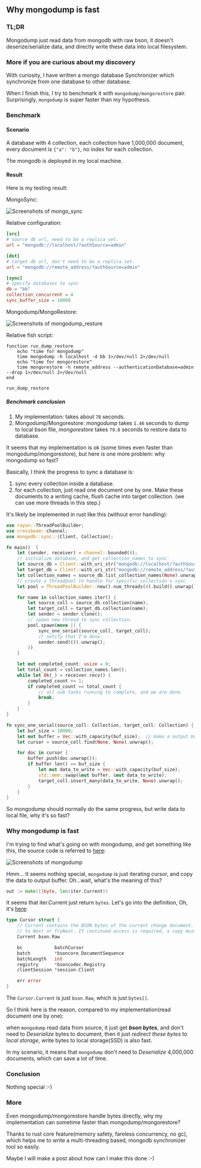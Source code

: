 ## Why mongodump is fast

### TL;DR
Mongodump just read data from mongodb with raw bson, it doesn't deserize/serialize data, and directly write these data into local filesystem.

### More if you are curious about my discovery

With curiosity, I have written a mongo database Synchronizer which synchronize from one database to other database.

When I finish this, I try to benchmark it with `mongodump/mongorestore` pair. Surprisingly, `mongodump` is super faster than my hypothesis.

### Benchmark
#### Scenario
A database with 4 collection, each collection have 1,000,000 document, every document is `{"a": "b"}`, no index for each collection.

The mongodb is deployed in my local machine.

#### Result
Here is my testing result:

MongoSync:

![Screenshots of mongo_sync](./screenshots/mongo_sync_result.png)

Relative configuration:

```toml
[src]
# source db url, need to be a replica set.
url = "mongodb://localhost/?authSource=admin"

[dst]
# target db url, don't need to be a replica set.
url = "mongodb://remote_address/?authSource=admin"

[sync]
# specify databases to sync
db = "bb"
collection_concurrent = 4
sync_buffer_size = 10000
```

Mongodump/MongoRestore:

![Screenshots of mongodump_resture](./screenshots/mongodump_restore_result.png)

Relative fish script:

```fish
function run_dump_restore
    echo "time for mongodump"
    time mongodump -h localhost -d bb 1>/dev/null 2>/dev/null
    echo "time for mongorestore"
    time mongorestore -h remote_address --authenticationDatabase=admin --drop 1>/dev/null 2>/dev/null
end

run_dump_restore
```

##### Benchmark conclusion
1. My implementation: takes about `78` seconds.
2. Mongodump/Mongorestore: *mongodump* takes `1.46` seconds to dump to local bson file, *mongorestore* takes `79.8` seconds to restore data to database.

It seems that my implementation is ok (some times even faster than mongodump/mongorestore), but here is one more problem: why mongodump so fast?

Basically, I think the progress to sync a database is:
1. sync every collection inside a database.
2. for each collection, just read one document one by one.  Make these documents to a writing cache, flush cache into target collection.  (we can use more threads in this step.)

It's likely be implemented in rust like this (without error handling):
```rust
use rayon::ThreadPoolBuilder;
use crossbeam::channel;
use mongodb::sync::{Client, Collection};

fn main()  {
    let (sender, receiver) = channel::bounded(4);
    // initialize database, and get collection_names to sync.
    let source_db = Client::with_uri_str("mongodb://localhost/?authSource=admin").unwrap().database("bb");
    let target_db = Client::with_uri_str("mongodb://remote_address/?authSource=admin").unwrap().database("bb");
    let collection_names = source_db.list_collection_names(None).unwrap();
    // create a threadpool to handle for specific collection's sync
    let pool = ThreadPoolBuilder::new().num_threads(4).build().unwrap();

    for name in collection_names.iter() {
        let source_coll = source_db.collection(name);
        let target_coll = target_db.collection(name);
        let sender = sender.clone();
        // spawn new thread to sync collection.
        pool.spawn(move || {
            sync_one_serial(source_coll, target_coll);
            // notify that I'm done.
            sender.send(()).unwrap();
        })
    }

    let mut completed_count: usize = 0;
    let total_count = collection_names.len();
    while let Ok(_) = receiver.recv() {
        completed_count += 1;
        if completed_count == total_count {
            // all sub tasks running to complete, and we are done.
            break;
        }
    }
}

fn sync_one_serial(source_coll: Collection, target_coll: Collection) {
    let buf_size = 10000;
    let mut buffer = Vec::with_capacity(buf_size);  // make a output buffer.
    let cursor = source_coll.find(None, None).unwrap();

    for doc in cursor {
        buffer.push(doc.unwrap());
        if buffer.len() == buf_size {
            let mut data_to_write = Vec::with_capacity(buf_size);
            std::mem::swap(&mut buffer, &mut data_to_write);
            target_coll.insert_many(data_to_write, None).unwrap();
        }
    }
}
```

So mongodump should normally do the same progress, but write data to local file, why it's so fast?

### Why mongodump is fast

I'm trying to find what's going on with mongodump, and get something like this, the source code is referred to [here](https://github.com/mongodb/mongo-tools/blob/7e0f0dc16459f5dbff7ce7c17d75d149d8a67aaa/mongodump/mongodump.go#L699):

![Screenshots of mongodump](screenshots/mongodump_code.png)

Hmm... It seems nothing special, `mongodump` is just iterating cursor, and copy the data to output buffer.  Oh...wait, what's the meaning of this?

```go
out := make([]byte, len(iter.Current))
```

It seems that iter.Current just return `bytes`.  Let's go into the definition, Oh, it's [here](https://github.com/mongodb/mongo-go-driver/blob/60f76f5b1810553090503950fce37c876253217b/mongo/cursor.go#L25):

```go
type Cursor struct {
	// Current contains the BSON bytes of the current change document. This property is only valid until the next call
	// to Next or TryNext. If continued access is required, a copy must be made.
	Current bson.Raw

	bc            batchCursor
	batch         *bsoncore.DocumentSequence
	batchLength   int
	registry      *bsoncodec.Registry
	clientSession *session.Client

	err error
}
```

The `Cursor.Current` is just `bson.Raw`, which is just `bytes[]`.

So I think here is the reason, compared to my implementation(read document one by one):

when `mongodump` read data from source, it just get ***bson bytes***, and don't need to *Deserialize* bytes to document, then it just *redirect these bytes* to *local storage*, write bytes to local storage(SSD) is also fast.

In my scenario, it means that `mongodump` don't need to *Deserialize* 4,000,000 documents, which can save a lot of time.

### Conclusion
Nothing special :-)

### More
Even mongodump/mongorestore handle bytes directly, why my implementation can sometime faster than mongodump/mongorestore?

Thanks to rust core feature(memory safety, fareless concurrency, no gc), which helps me to write a multi-threading based, mongodb synchronizer tool so easily.

Maybe I will make a post about how can I make this done :-)
